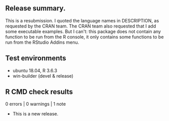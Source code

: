 ## Release summary.

This is a resubmission. I quoted the language names in DESCRIPTION, as 
requested by the CRAN team. The CRAN team also requested that I add some 
executable examples. But I can't: this package does not contain any function 
to be run from the R console, it only contains some functions to be run from 
the RStudio Addins menu.

## Test environments

* ubuntu 18.04, R 3.6.3
* win-builder (devel & release)

## R CMD check results

0 errors | 0 warnings | 1 note

* This is a new release.
